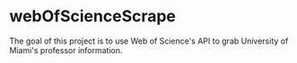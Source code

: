 # webOfScienceScrape
The goal of this project is to use Web of Science's API to grab University of Miami's professor information.